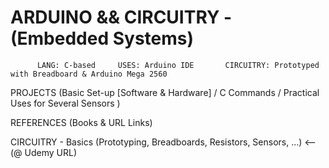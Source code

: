 # ARDUINO &amp;&amp; CIRCUITRY -                        (Embedded Systems)
          LANG: C-based     USES: Arduino IDE       CIRCUITRY: Prototyped with Breadboard & Arduino Mega 2560

PROJECTS (Basic Set-up [Software & Hardware] / C Commands / Practical Uses for Several Sensors  )

REFERENCES (Books & URL Links)    

CIRCUITRY - Basics (Prototyping, Breadboards, Resistors, Sensors, ...)      <-- (@ Udemy URL)
